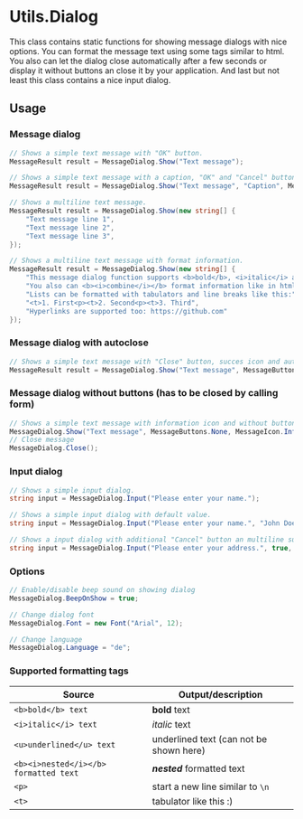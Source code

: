 # Utils.Dialog
This class contains static functions for showing message dialogs with nice options. You can format the message text using some tags similar to html. You also can let the dialog close automatically after a few seconds or display it without buttons an close it by your application. And last but not least this class contains a nice input dialog.

## Usage

### Message dialog
```csharp
// Shows a simple text message with "OK" button.
MessageResult result = MessageDialog.Show("Text message");

// Shows a simple text message with a caption, "OK" and "Cancel" button and information icon.
MessageResult result = MessageDialog.Show("Text message", "Caption", MessageButtons.OKCancel, MessageIcon.Information);

// Shows a multiline text message.
MessageResult result = MessageDialog.Show(new string[] {
    "Text message line 1", 
    "Text message line 2", 
    "Text message line 3", 
});

// Shows a multiline text message with format information.
MessageResult result = MessageDialog.Show(new string[] {
    "This message dialog function supports <b>bold</b>, <i>italic</i> and <u>underlined</u> text.", 
    "You also can <b><i>combine</i></b> format information like in html.", 
    "Lists can be formatted with tabulators and line breaks like this:", 
    "<t>1. First<p><t>2. Second<p><t>3. Third",
    "Hyperlinks are supported too: https://github.com"
});
```

### Message dialog with autoclose
```csharp
// Shows a simple text message with "Close" button, succes icon and autoclose after 5 seconds.
MessageResult result = MessageDialog.Show("Text message", MessageButtons.Close, MessageIcon.Success, 5);
```

### Message dialog without buttons (has to be closed by calling form)
```csharp
// Shows a simple text message with information icon and without buttons. (No result!)
MessageDialog.Show("Text message", MessageButtons.None, MessageIcon.Information);
// Close message
MessageDialog.Close();
```

### Input dialog
```csharp
// Shows a simple input dialog.
string input = MessageDialog.Input("Please enter your name.");

// Shows a simple input dialog with default value.
string input = MessageDialog.Input("Please enter your name.", "John Doe");

// Shows a input dialog with additional "Cancel" button an multiline support.
string input = MessageDialog.Input("Please enter your address.", true, MessageButtons.OKCancel);
```

### Options
```csharp
// Enable/disable beep sound on showing dialog
MessageDialog.BeepOnShow = true;

// Change dialog font
MessageDialog.Font = new Font("Arial", 12);

// Change language
MessageDialog.Language = "de";
```

### Supported formatting tags
| Source | Output/description |
| --- | --- |
| `<b>bold</b> text` | **bold** text |
| `<i>italic</i> text` | _italic_ text |
| `<u>underlined</u> text` | underlined text (can not be shown here) |
| `<b><i>nested</i></b> formatted text` | **_nested_** formatted text |
| `<p>` | start a new line similar to `\n` |
| `<t>` | tabulator     like this :) |


